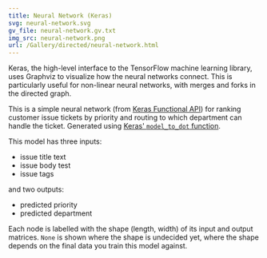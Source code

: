 ```yaml
---
title: Neural Network (Keras)
svg: neural-network.svg
gv_file: neural-network.gv.txt
img_src: neural-network.png
url: /Gallery/directed/neural-network.html
---
```

Keras, the high-level interface to the TensorFlow machine learning library,
uses Graphviz to visualize how the neural networks connect. This is
particularly useful for non-linear neural networks, with merges and forks in
the directed graph.

This is a simple neural network (from [Keras Functional
API](https://keras.io/guides/functional_api/)) for ranking customer issue
tickets by priority and routing to which department can handle the ticket.
Generated using [Keras' `model_to_dot`
function](https://keras.io/api/utils/model_plotting_utils/).

This model has three inputs:

- issue title text
- issue body test
- issue tags

and two outputs:

- predicted priority
- predicted department

Each node is labelled with the shape (length, width) of its input and output
matrices. `None` is shown where the shape is undecided yet, where the shape
depends on the final data you train this model against.
